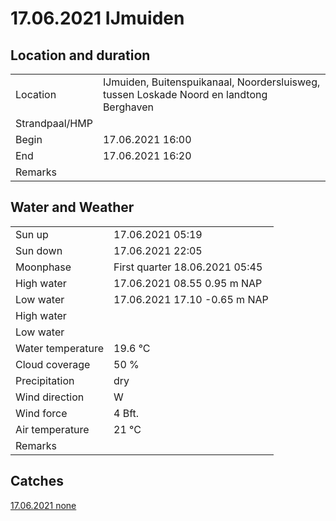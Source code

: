 # 17.06.2021 IJmuiden

## Location and duration

| | |
|---|---|
| Location | IJmuiden, Buitenspuikanaal, Noordersluisweg, tussen Loskade Noord en landtong Berghaven |
| Strandpaal/HMP | |
| Begin | 17.06.2021  16:00 |
| End | 17.06.2021  16:20|
| Remarks | |

## Water and Weather

| | |
|---|---|
| Sun up | 17.06.2021  05:19 |
| Sun down | 17.06.2021  22:05 |
| Moonphase | First quarter 18.06.2021  05:45 |
| High water | 17.06.2021  08.55 0.95 m NAP |
| Low water | 17.06.2021  17.10 -0.65 m NAP |
| High water |  |
| Low water |  |
| Water temperature | 19.6 °C |
| Cloud coverage | 50 % |
| Precipitation | dry |
| Wind direction | W |
| Wind force | 4 Bft. |
| Air temperature | 21 °C |
| Remarks | |

## Catches

[17.06.2021 none](catches/20210617-2_none.md)

